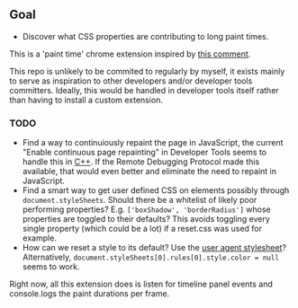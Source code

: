 ## Goal
- Discover what CSS properties are contributing to long paint times.

This is a 'paint time' chrome extension inspired by [this comment](http://updates.html5rocks.com/2013/02/Profiling-Long-Paint-Times-with-DevTools-Continuous-Painting-Mode#comment-805190745).

This repo is unlikely to be commited to regularly by myself, it exists mainly to serve as inspiration to other developers and/or developer tools committers. Ideally, this would be handled in developer tools itself rather than having to install a custom extension.

### TODO
- Find a way to continuiously repaint the page in JavaScript, the current "Enable continuous page repainting" in Developer Tools seems to handle this in [C++](https://github.com/WebKit/webkit/blob/7c79f6f8f1f145871068894db8d0903351c55f28/Source/WebCore/inspector/InspectorPageAgent.cpp#L778). If the Remote Debugging Protocol made this available, that would even better and eliminate the need to repaint in JavaScript.
- Find a smart way to get user defined CSS on elements possibly through `document.styleSheets`. Should there be a whitelist of likely poor performing properties? E.g. `['boxShadow', 'borderRadius']` whose properties are toggled to their defaults? This avoids toggling every single property (which could be a lot) if a reset.css was used for example.
- How can we reset a style to its default? Use the [user agent stylesheet](https://github.com/WebKit/webkit/blob/e7c35fc5ddbfd060ab47b7da7e8f242277f6f897/Source/WebCore/css/html.css)? Alternatively, `document.styleSheets[0].rules[0].style.color = null` seems to work.

Right now, all this extension does is listen for timeline panel events and console.logs the paint durations per frame.